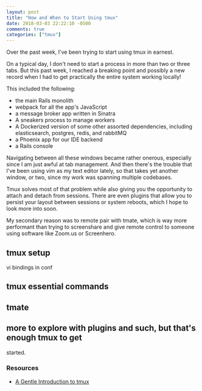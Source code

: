 ```yaml
---
layout: post
title: "How and When to Start Using tmux"
date: 2018-03-03 22:22:10 -0500 
comments: true
categories: ["tmux"]
---
```


Over the past week, I've been trying to start using tmux in earnest.

On a typical day, I don't need to start a process in more than two or three
tabs. But this past week, I reached a breaking point and possibly a new
record when I had to get practically the entire system working locally!

This included the following:
- the main Rails monolith
- webpack for all the app's JavaScript
- a message broker app written in Sinatra
- A sneakers process to manage workers
- A Dockerized version of some other assorted dependencies, including
  elasticsearch, postgres, redis, and rabbitMQ
- a Phoenix app for our IDE backend
- a Rails console

Navigating between all these windows became rather onerous, especially since
I am just awful at tab management. And then there's the trouble that I've
been using vim as my text editor lately, so that takes yet another window,
or two, since my work was spanning multiple codebases.

Tmux solves most of that problem while also giving you the opportunity to
attach and detach from sessions. There are even plugins that allow you to
persist your layout between sessions or system reboots, which I hope to look
more into soon.

My secondary reason was to remote pair with tmate, which is way more
performant than trying to screenshare and give remote control to someone
using software like Zoom.us or Screenhero.


## tmux setup
vi bindings in conf

## tmux essential commands

## tmate

## more to explore with plugins and such, but that's enough tmux to get
started.

### Resources
- [A Gentle Introduction to tmux](https://hackernoon.com/a-gentle-introduction-to-tmux-8d784c404340)
